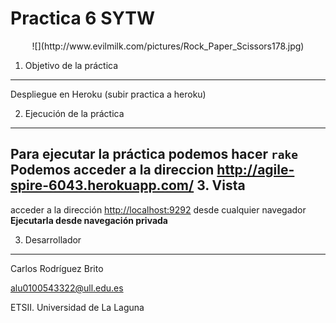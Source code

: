 **Practica 6 SYTW**
============================
<center>
![](http://www.evilmilk.com/pictures/Rock_Paper_Scissors178.jpg)
</center>

1. Objetivo de la práctica
--------------------------

Despliegue en Heroku (subir practica a heroku)

2. Ejecución de la práctica
---------------------------

Para ejecutar la práctica podemos hacer `rake`
Podemos acceder a la direccion http://agile-spire-6043.herokuapp.com/
3. Vista 
---------
acceder a la dirección [http://localhost:9292](http://localhost:9292) desde cualquier navegador 
**Ejecutarla desde navegación privada**



3. Desarrollador
----------------
Carlos Rodríguez Brito

alu0100543322@ull.edu.es

ETSII. Universidad de La Laguna


